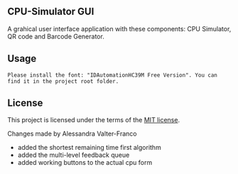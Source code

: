 ## CPU-Simulator GUI
A grahical user interface application with these components: CPU Simulator, QR code and Barcode Generator.


## Usage

```
Please install the font: "IDAutomationHC39M Free Version". You can find it in the project root folder.
```

## License
This project is licensed under the terms of the [MIT license](https://choosealicense.com/licenses/mit/).

Changes made by Alessandra Valter-Franco
- added the shortest remaining time first algorithm
- added the multi-level feedback queue
- added working buttons to the actual cpu form
